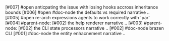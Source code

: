 [#007] #open anticpating the issue with losing hooks accross inheritance bounds
[#006] #open #doc-node the defaults vs required narrative ..
[#005] #open re-arch expressions agents to work correctly with 'par'
[#004]       #parent-node: [#002] the help renderer narrative ..
[#003]       #parent-node: [#002] the CLI state processors narrative ..
[#002]       #doc-node brazen CLI
[#001]       #doc-node the entity enhacnement narrative ..
